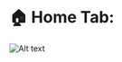 #  🏠 Home Tab:

<img src="https://github.com/uttamaPrh/movie-Recommendation-System-TMDB-/blob/main/home.png" alt="Alt text" title="Optional title">
